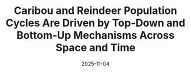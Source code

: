 ---
title: Caribou and Reindeer Population Cycles Are Driven by Top-Down and Bottom-Up Mechanisms Across Space and Time
excerpt: >-
  I parameterized a tri-trophic mechanistic mathematical model including caribou, lichen, and wolf predation. Using this model, I completed a sensitivity analysis to determine the impact of top-down and bottom-up mechanisms on caribou population cyclicity, using amplitude and period as indicators of influence. Results from the mechanistic model indicated that decreased food resources and increased predation pressure both drive the intensity of caribou population cycles over space and time. My research culminated in an honors thesis for the University of Washington's School of Environmental and Forest Sciences, a scientific poster which was presented at the University of Washington's Undergraduate Research Symposium, and most recently, contributed to a publication in Ecology and Evolution.
date: '2025-11-04'
external_url: 'https://techcommunity.microsoft.com/t5/ai-machine-learning-blog/harnessing-the-power-of-open-source-models-for-image-retrieval/ba-p/4014175'
thumb_img_path: images/ImageRetrieval/image_retrieval.png
thumb_img_alt: image retrieval thumbnail
layout: post
---